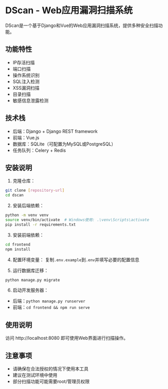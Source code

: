 # DScan - Web应用漏洞扫描系统

DScan是一个基于Django和Vue的Web应用漏洞扫描系统，提供多种安全扫描功能。

## 功能特性

- IP存活扫描
- 端口扫描
- 操作系统识别
- SQL注入检测
- XSS漏洞扫描
- 目录扫描
- 敏感信息泄露检测

## 技术栈

- 后端：Django + Django REST framework
- 前端：Vue.js
- 数据库：SQLite（可配置为MySQL或PostgreSQL）
- 任务队列：Celery + Redis

## 安装说明

1. 克隆仓库：
```bash
git clone [repository-url]
cd dscan
```

2. 安装后端依赖：
```bash
python -m venv venv
source venv/bin/activate  # Windows使用: .\venv\Scripts\activate
pip install -r requirements.txt
```

3. 安装前端依赖：
```bash
cd frontend
npm install
```

4. 配置环境变量：
复制`.env.example`到`.env`并填写必要的配置信息

5. 运行数据库迁移：
```bash
python manage.py migrate
```

6. 启动开发服务器：
- 后端：`python manage.py runserver`
- 前端：`cd frontend && npm run serve`

## 使用说明

访问 http://localhost:8080 即可使用Web界面进行扫描操作。

## 注意事项

- 请确保在合法授权的情况下使用本工具
- 建议在测试环境中使用
- 部分扫描功能可能需要root/管理员权限 